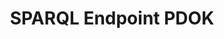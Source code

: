 ---
schema: default
title: SPARQL Endpoint PDOK
organization: PDOK
notes: ''
resources:
  - name: Endpoint GUI
    url: 'https://data.pdok.nl/sparql'
    format: html
license: ''
category:
  - Linked data
---